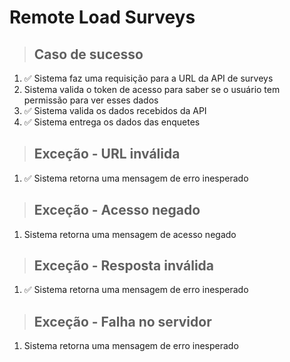 # Remote Load Surveys

> ## Caso de sucesso

1. ✅ Sistema faz uma requisição para a URL da API de surveys
2. Sistema valida o token de acesso para saber se o usuário tem permissão para ver esses dados
3. ✅ Sistema valida os dados recebidos da API
4. ✅ Sistema entrega os dados das enquetes

> ## Exceção - URL inválida

1. ✅ Sistema retorna uma mensagem de erro inesperado

> ## Exceção - Acesso negado

1. Sistema retorna uma mensagem de acesso negado

> ## Exceção - Resposta inválida

1. ✅ Sistema retorna uma mensagem de erro inesperado

> ## Exceção - Falha no servidor

1. Sistema retorna uma mensagem de erro inesperado
